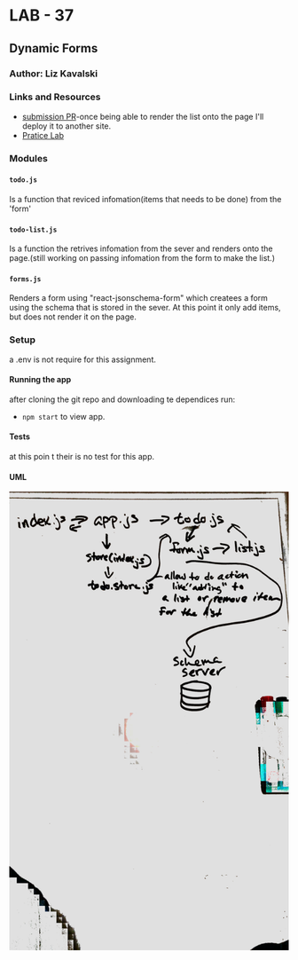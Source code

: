 # LAB - 37

## Dynamic Forms

### Author: Liz Kavalski

### Links and Resources
* [submission PR](https://github.com/lizkavalski/lab-37/pull/1)-once being able to render the list onto the page I'll deploy it to another site.
* [Pratice Lab](https://codesandbox.io/s/lab-37-pratice-0p0uj)

### Modules
#### `todo.js`
Is a function that reviced infomation(items that needs to be done) from the 'form'

#### `todo-list.js`
Is a function the retrives infomation from the sever and renders onto the page.(still working on passing infomation from the form to make the list.)

#### `forms.js`
Renders a form using  "react-jsonschema-form" which createes a form using the schema that is stored in the sever. At this point it only add items, but does not render it on the page. 


### Setup
a .env is not require for this assignment.

#### Running the app
after cloning the git repo and downloading te dependices run:
* `npm start`
to view app.

  
#### Tests
at this poin t their is no test for this app.


#### UML
![uml-lab-37](Lab37.jpg)
